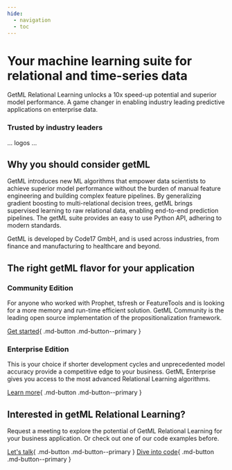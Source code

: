 ```yaml
---
hide:
  - navigation
  - toc
---
```


# Your machine learning suite for relational and time-series data

GetML Relational Learning unlocks a 10x speed-up potential and superior model performance. A game changer in enabling industry leading predictive applications on enterprise data.

### Trusted by industry leaders

... logos ...


## Why you should consider getML

GetML introduces new ML algorithms that empower data scientists to achieve superior model performance without the burden of manual feature engineering and building complex feature pipelines. By generalizing gradient boosting to multi-relational decision trees, getML brings supervised learning to raw relational data, enabling end-to-end prediction pipelines. The getML suite provides an easy to use Python API, adhering to modern standards.

GetML is developed by Code17 GmbH, and is used across industries, from finance and manufacturing to healthcare and beyond.


## The right getML flavor for your application

### Community Edition
For anyone who worked with Prophet, tsfresh or FeatureTools and is looking for a more memory and run-time efficient solution. GetML Community is the leading open source implementation of the propositionalization framework.

[Get started](){ .md-button .md-button--primary }

### Enterprise Edition
This is your choice if shorter development cycles and unprecedented model accuracy provide a competitive edge to your business. GetML Enterprise gives you access to the most advanced Relational Learning algorithms.

[Learn more](/enterprise/benefits){ .md-button .md-button--primary }


## Interested in getML Relational Learning?

Request a meeting to explore the potential of GetML Relational Learning for your business application. Or check out one of our code examples before.

[Let's talk](){ .md-button .md-button--primary }
[Dive into code](){ .md-button .md-button--primary }
